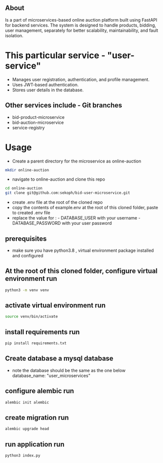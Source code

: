 ## About
Is a part of microservices-based online auction platform built using FastAPI for backend services. The system is designed to handle products, bidding, user management, separately for better scalability, maintainability, and fault isolation.

# This particular service - "user-service"
- Manages user registration, authentication, and profile management.
- Uses JWT-based authentication.
- Stores user details in the database.

## Other services include - Git branches
- bid-product-microservice
- bid-auction-microservice
- service-registry

# Usage
- Create a parent directory for the microservice as online-auction

```sh
mkdir online-auction
```
- navigate to online-auction and clone this repo

```sh
cd online-auction
git clone git@github.com:sekoph/bid-user-microservice.git
```
- create .env file at the root of the cloned repo
- copy the contents of example.env at the root of this cloned folder, paste to created .env file
- replace the value for :
       - DATABASE_USER with your username
       - DATABASE_PASSWORD with your user password

## prerequisites
- make sure you have python3.8 , virtual environment package installed and configured

## At the root of this cloned folder, configure virtual environment run
```sh
python3 -m venv venv
```

## activate virtual environment run
```sh
source venv/bin/activate
```

## install requirements run
```sh
pip install requirements.txt
```

## Create database a mysql database
- note the database should be the same as the one below
database_name: "user_microservices"


## configure alembic run
```sh
alembic init alembic
```

## create migration run
```sh
alembic upgrade head
```


## run application run
```sh
python3 index.py
```

